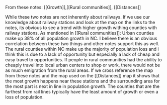From these notes: [[Growth]],[[Rural communities]], [[Distances]]

While these two notes are not inherently about railways. If we use our knowledge about railway stations and look at the map on the links to the notes, its obvious to see a trend with higher growth withing counties with railway stations. As mentioned in  [[Rural communities]]:  Urban counties make up 38% of all population growth in NC. I believe there is an obvious correlation between these two things and other notes support this as well. The rural counties within NC make up the majority of population loss and i think this is due to a lack of opportunity but especially a lack of cheap and easy travel to opportunities. If people in rural communities had the ability to cheaply travel into local urban centers to shop or work, there would not be as much emigration from the rural areas. If we cross reference the map from these notes and the map used on the [[Distances]] map it shows that the most growth happens near these stations and the surrounding area for the most part is next in line in population growth. The counties that are the farthest from rail lines typically have the least amount of growth or even a loss of population.



